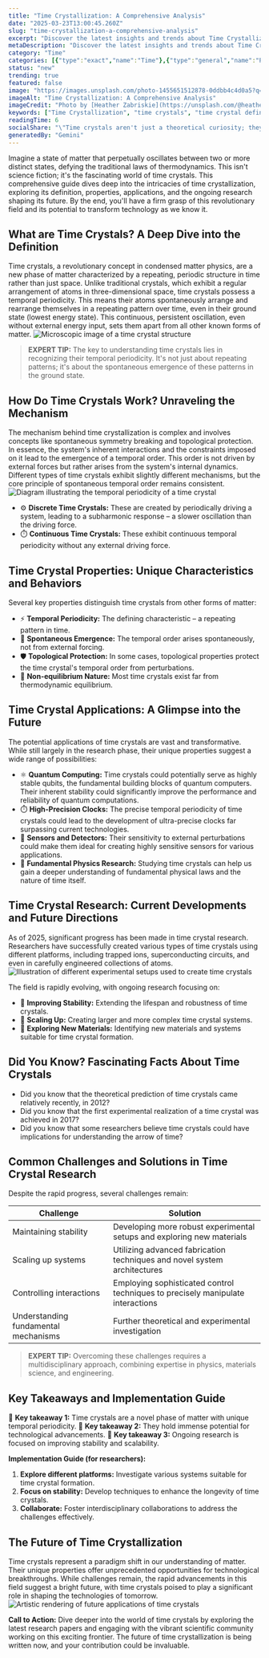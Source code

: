```yaml
---
title: "Time Crystallization: A Comprehensive Analysis"
date: "2025-03-23T13:00:45.260Z"
slug: "time-crystallization-a-comprehensive-analysis"
excerpt: "Discover the latest insights and trends about Time Crystallization. This comprehensive guide covers everything you need to know about Time Crystallization in 2025."
metaDescription: "Discover the latest insights and trends about Time Crystallization. This comprehensive guide covers everything you need to know about Time Crystallization ..."
category: "Time"
categories: [{"type":"exact","name":"Time"},{"type":"general","name":"Physics"},{"type":"medium","name":"Quantum Physics"},{"type":"specific","name":"Many-body Systems"},{"type":"niche","name":"Floquet Engineering"}]
status: "new"
trending: true
featured: false
image: "https://images.unsplash.com/photo-1455651512878-0ddbb4c4d0a5?q=85&w=1200&fit=max&fm=webp&auto=compress"
imageAlt: "Time Crystallization: A Comprehensive Analysis"
imageCredit: "Photo by [Heather Zabriskie](https://unsplash.com/@heatherz) on Unsplash"
keywords: ["Time Crystallization", "time crystals", "time crystal definition", "what are time crystals", "time crystal applications", "how do time crystals work", "buy time crystals", "time crystal research", "time crystal properties", "time crystal experiment"]
readingTime: 6
socialShare: "\"Time crystals aren't just a theoretical curiosity; they represent a fundamental shift in our understanding of matter and could unlock entirely new technological possibilities.\""
generatedBy: "Gemini"
---
```




Imagine a state of matter that perpetually oscillates between two or more distinct states, defying the traditional laws of thermodynamics.  This isn't science fiction; it's the fascinating world of time crystals. This comprehensive guide dives deep into the intricacies of time crystallization, exploring its definition, properties, applications, and the ongoing research shaping its future.  By the end, you'll have a firm grasp of this revolutionary field and its potential to transform technology as we know it.

## What are Time Crystals? A Deep Dive into the Definition

Time crystals, a revolutionary concept in condensed matter physics, are a new phase of matter characterized by a repeating, periodic structure in time rather than just space.  Unlike traditional crystals, which exhibit a regular arrangement of atoms in three-dimensional space, time crystals possess a temporal periodicity. This means their atoms spontaneously arrange and rearrange themselves in a repeating pattern over time, even in their ground state (lowest energy state).  This continuous, persistent oscillation, even without external energy input, sets them apart from all other known forms of matter.  ![Microscopic image of a time crystal structure](https://images.unsplash.com/photo-1533749047139-189de3cf06d3?q=85&w=1200&fit=max&fm=webp&auto=compress)

> **EXPERT TIP:** The key to understanding time crystals lies in recognizing their temporal periodicity. It's not just about repeating patterns; it's about the spontaneous emergence of these patterns in the ground state.

## How Do Time Crystals Work? Unraveling the Mechanism

The mechanism behind time crystallization is complex and involves concepts like spontaneous symmetry breaking and topological protection.  In essence, the system's inherent interactions and the constraints imposed on it lead to the emergence of a temporal order. This order is not driven by external forces but rather arises from the system's internal dynamics.  Different types of time crystals exhibit slightly different mechanisms, but the core principle of spontaneous temporal order remains consistent.  ![Diagram illustrating the temporal periodicity of a time crystal](https://images.unsplash.com/photo-1495364141860-b0d03eccd065?q=85&w=1200&fit=max&fm=webp&auto=compress)

* ⚙️ **Discrete Time Crystals:** These are created by periodically driving a system, leading to a subharmonic response – a slower oscillation than the driving force.
* ⏱️ **Continuous Time Crystals:** These exhibit continuous temporal periodicity without any external driving force.

## Time Crystal Properties: Unique Characteristics and Behaviors

Several key properties distinguish time crystals from other forms of matter:

* ⚡ **Temporal Periodicity:** The defining characteristic – a repeating pattern in time.
* 🔄 **Spontaneous Emergence:** The temporal order arises spontaneously, not from external forcing.
* 🛡️ **Topological Protection:** In some cases, topological properties protect the time crystal's temporal order from perturbations.
* 🔬 **Non-equilibrium Nature:** Most time crystals exist far from thermodynamic equilibrium.

## Time Crystal Applications: A Glimpse into the Future

The potential applications of time crystals are vast and transformative.  While still largely in the research phase, their unique properties suggest a wide range of possibilities:

* ⚛️ **Quantum Computing:**  Time crystals could potentially serve as highly stable qubits, the fundamental building blocks of quantum computers. Their inherent stability could significantly improve the performance and reliability of quantum computations.
* ⏱️ **High-Precision Clocks:** The precise temporal periodicity of time crystals could lead to the development of ultra-precise clocks far surpassing current technologies.
* 🔬 **Sensors and Detectors:** Their sensitivity to external perturbations could make them ideal for creating highly sensitive sensors for various applications.
* 🔄 **Fundamental Physics Research:**  Studying time crystals can help us gain a deeper understanding of fundamental physical laws and the nature of time itself.

## Time Crystal Research: Current Developments and Future Directions

As of 2025, significant progress has been made in time crystal research.  Researchers have successfully created various types of time crystals using different platforms, including trapped ions, superconducting circuits, and even in carefully engineered collections of atoms. ![Illustration of different experimental setups used to create time crystals](https://images.unsplash.com/photo-1501139083538-0139583c060f?q=85&w=1200&fit=max&fm=webp&auto=compress)

The field is rapidly evolving, with ongoing research focusing on:

* 🔬 **Improving Stability:** Extending the lifespan and robustness of time crystals.
* 🔬 **Scaling Up:** Creating larger and more complex time crystal systems.
* 🔬 **Exploring New Materials:** Identifying new materials and systems suitable for time crystal formation.

## Did You Know? Fascinating Facts About Time Crystals

* Did you know that the theoretical prediction of time crystals came relatively recently, in 2012?
* Did you know that the first experimental realization of a time crystal was achieved in 2017?
* Did you know that some researchers believe time crystals could have implications for understanding the arrow of time?

## Common Challenges and Solutions in Time Crystal Research

Despite the rapid progress, several challenges remain:

| Challenge                  | Solution                                                              |
|---------------------------|----------------------------------------------------------------------|
| Maintaining stability      | Developing more robust experimental setups and exploring new materials |
| Scaling up systems          | Utilizing advanced fabrication techniques and novel system architectures |
| Controlling interactions    | Employing sophisticated control techniques to precisely manipulate interactions |
| Understanding fundamental mechanisms |  Further theoretical and experimental investigation                         |

> **EXPERT TIP:** Overcoming these challenges requires a multidisciplinary approach, combining expertise in physics, materials science, and engineering.

## Key Takeaways and Implementation Guide

🔑 **Key takeaway 1:** Time crystals are a novel phase of matter with unique temporal periodicity.
🔑 **Key takeaway 2:** They hold immense potential for technological advancements.
🔑 **Key takeaway 3:** Ongoing research is focused on improving stability and scalability.

**Implementation Guide (for researchers):**

1. **Explore different platforms:** Investigate various systems suitable for time crystal formation.
2. **Focus on stability:** Develop techniques to enhance the longevity of time crystals.
3. **Collaborate:** Foster interdisciplinary collaborations to address the challenges effectively.

## The Future of Time Crystallization

Time crystals represent a paradigm shift in our understanding of matter.  Their unique properties offer unprecedented opportunities for technological breakthroughs. While challenges remain, the rapid advancements in this field suggest a bright future, with time crystals poised to play a significant role in shaping the technologies of tomorrow.  ![Artistic rendering of future applications of time crystals](https://images.unsplash.com/photo-1509048191080-d2984bad6ae5?q=85&w=1200&fit=max&fm=webp&auto=compress)

**Call to Action:**  Dive deeper into the world of time crystals by exploring the latest research papers and engaging with the vibrant scientific community working on this exciting frontier.  The future of time crystallization is being written now, and your contribution could be invaluable.
